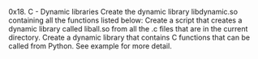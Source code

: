 0x18. C - Dynamic libraries
Create the dynamic library libdynamic.so containing all the functions listed below:
Create a script that creates a dynamic library called liball.so from all the .c files that are in the current directory.
Create a dynamic library that contains C functions that can be called from Python. See example for more detail.
